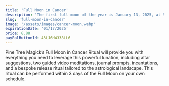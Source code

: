 ```yaml
---
title: 'Full Moon in Cancer'
description: 'The first full moon of the year is January 13, 2025, at 5:26PM EST. The Full Moon is a crucial point in the lunar cycle, a potent time for manifestation and release.'
slug: 'full-moon-in-cancer'
image: '/assets/images/cancer-moon.webp'
expirationDate: '01/17/2025'
price: 8.88
payPalButtonId: 43LJ6HW338LL6
---
```

Pine Tree Magick’s Full Moon in Cancer Ritual will provide you with everything you need to leverage this powerful lunation, including altar suggestions, two guided video meditations, journal prompts, incantations, and a bespoke release ritual tailored to the astrological landscape. This ritual can be performed within 3 days of the Full Moon on your own schedule.